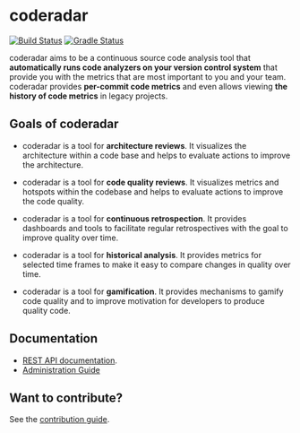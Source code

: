 # coderadar

[![Build Status](https://github.com/adessoAG/coderadar/workflows/Java%20CI%20with%20Gradle/badge.svg)](https://github.com/adessoAG/coderadar)
[![Gradle Status](https://gradleupdate.appspot.com/adessoAG/coderadar/status.svg)](https://gradleupdate.appspot.com/adessoAG/coderadar/status)

coderadar aims to be a continuous source code analysis tool that **automatically runs code analyzers on your version control system** that provide you with the metrics that are most important to you and your team. coderadar provides **per-commit code metrics** and even allows viewing **the history of code metrics** in legacy projects. 

## Goals of coderadar

* coderadar is a tool for **architecture reviews**. It visualizes the architecture within a code base and helps to evaluate actions to improve the architecture.

* coderadar is a tool for **code quality reviews**. It visualizes metrics and hotspots within the codebase and helps to evaluate actions to improve the code quality.

* coderadar is a tool for **continuous retrospection**. It provides dashboards and tools to facilitate regular retrospectives with the goal to improve quality over time.

* coderadar is a tool for **historical analysis**. It provides metrics for selected time frames to make it easy to compare changes in quality over time.

* coderadar is a tool for **gamification**. It provides mechanisms to gamify code quality and to improve motivation for developers to produce quality code.

## Documentation
* [REST API documentation](https://adessoAG.github.io/coderadar/current/docs/restapi.html).
* [Administration Guide](https://adessoAG.github.io/coderadar/current/docs/admin.html)

## Want to contribute?
See the [contribution guide](https://github.com/adessoAG/coderadar/blob/master/CONTRIBUTING.md).

